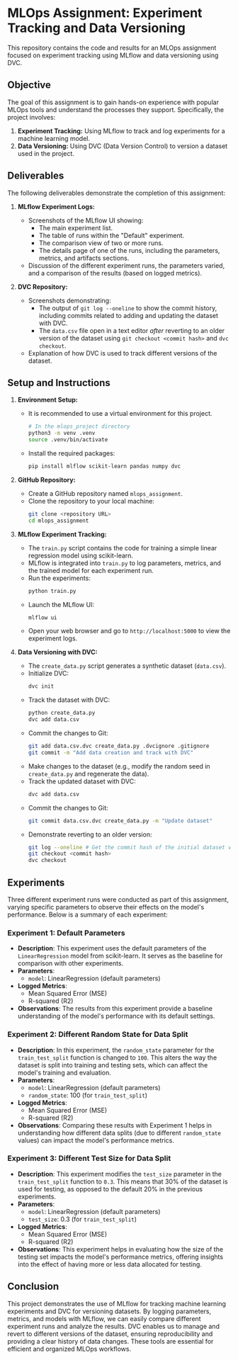 # MLOps Assignment: Experiment Tracking and Data Versioning

This repository contains the code and results for an MLOps assignment focused on experiment tracking using MLflow and data versioning using DVC.

## Objective

The goal of this assignment is to gain hands-on experience with popular MLOps tools and understand the processes they support. Specifically, the project involves:

1.  **Experiment Tracking:** Using MLflow to track and log experiments for a machine learning model.
2.  **Data Versioning:** Using DVC (Data Version Control) to version a dataset used in the project.


## Deliverables

The following deliverables demonstrate the completion of this assignment:

1.  **MLflow Experiment Logs:**
    *   Screenshots of the MLflow UI showing:
        *   The main experiment list.
        *   The table of runs within the "Default" experiment.
        *   The comparison view of two or more runs.
        *   The details page of one of the runs, including the parameters, metrics, and artifacts sections.
    *   Discussion of the different experiment runs, the parameters varied, and a comparison of the results (based on logged metrics).

2.  **DVC Repository:**
    *   Screenshots demonstrating:
        *   The output of `git log --oneline` to show the commit history, including commits related to adding and updating the dataset with DVC.
        *   The `data.csv` file open in a text editor *after* reverting to an older version of the dataset using `git checkout <commit hash>` and `dvc checkout`.
    *   Explanation of how DVC is used to track different versions of the dataset.

## Setup and Instructions

1.  **Environment Setup:**
    *   It is recommended to use a virtual environment for this project.
        ```bash
        # In the mlops_project directory
        python3 -m venv .venv  
        source .venv/bin/activate
        ```
    *   Install the required packages:
        ```bash
        pip install mlflow scikit-learn pandas numpy dvc
        ```

2.  **GitHub Repository:**
    *   Create a GitHub repository named `mlops_assignment`.
    *   Clone the repository to your local machine:
        ```bash
        git clone <repository URL>
        cd mlops_assignment
        ```

3.  **MLflow Experiment Tracking:**
    *   The `train.py` script contains the code for training a simple linear regression model using scikit-learn.
    *   MLflow is integrated into `train.py` to log parameters, metrics, and the trained model for each experiment run.
    *   Run the experiments:
        ```bash
        python train.py
        ```
    *   Launch the MLflow UI:
        ```bash
        mlflow ui
        ```
    *   Open your web browser and go to `http://localhost:5000` to view the experiment logs.

4.  **Data Versioning with DVC:**
    *   The `create_data.py` script generates a synthetic dataset (`data.csv`).
    *   Initialize DVC:
        ```bash
        dvc init
        ```
    *   Track the dataset with DVC:
        ```bash
        python create_data.py
        dvc add data.csv
        ```
    *   Commit the changes to Git:
        ```bash
        git add data.csv.dvc create_data.py .dvcignore .gitignore
        git commit -m "Add data creation and track with DVC"
        ```
    *   Make changes to the dataset (e.g., modify the random seed in `create_data.py` and regenerate the data).
    *   Track the updated dataset with DVC:
        ```bash
        dvc add data.csv
        ```
    *   Commit the changes to Git:
        ```bash
        git commit data.csv.dvc create_data.py -m "Update dataset"
        ```
    *   Demonstrate reverting to an older version:
        ```bash
        git log --oneline # Get the commit hash of the initial dataset version
        git checkout <commit hash>
        dvc checkout
        ```

## Experiments

Three different experiment runs were conducted as part of this assignment, varying specific parameters to observe their effects on the model's performance. Below is a summary of each experiment:

### Experiment 1: Default Parameters

- **Description**: This experiment uses the default parameters of the `LinearRegression` model from scikit-learn. It serves as the baseline for comparison with other experiments.
- **Parameters**:
  - `model`: LinearRegression (default parameters)
- **Logged Metrics**:
  - Mean Squared Error (MSE)
  - R-squared (R2)
- **Observations**: The results from this experiment provide a baseline understanding of the model's performance with its default settings.

### Experiment 2: Different Random State for Data Split

- **Description**: In this experiment, the `random_state` parameter for the `train_test_split` function is changed to `100`. This alters the way the dataset is split into training and testing sets, which can affect the model's training and evaluation.
- **Parameters**:
  - `model`: LinearRegression (default parameters)
  - `random_state`: 100 (for `train_test_split`)
- **Logged Metrics**:
  - Mean Squared Error (MSE)
  - R-squared (R2)
- **Observations**: Comparing these results with Experiment 1 helps in understanding how different data splits (due to different `random_state` values) can impact the model's performance metrics.

### Experiment 3: Different Test Size for Data Split

- **Description**: This experiment modifies the `test_size` parameter in the `train_test_split` function to `0.3`. This means that 30% of the dataset is used for testing, as opposed to the default 20% in the previous experiments.
- **Parameters**:
  - `model`: LinearRegression (default parameters)
  - `test_size`: 0.3 (for `train_test_split`)
- **Logged Metrics**:
  - Mean Squared Error (MSE)
  - R-squared (R2)
- **Observations**: This experiment helps in evaluating how the size of the testing set impacts the model's performance metrics, offering insights into the effect of having more or less data allocated for testing.

## Conclusion

This project demonstrates the use of MLflow for tracking machine learning experiments and DVC for versioning datasets. By logging parameters, metrics, and models with MLflow, we can easily compare different experiment runs and analyze the results. DVC enables us to manage and revert to different versions of the dataset, ensuring reproducibility and providing a clear history of data changes. These tools are essential for efficient and organized MLOps workflows.